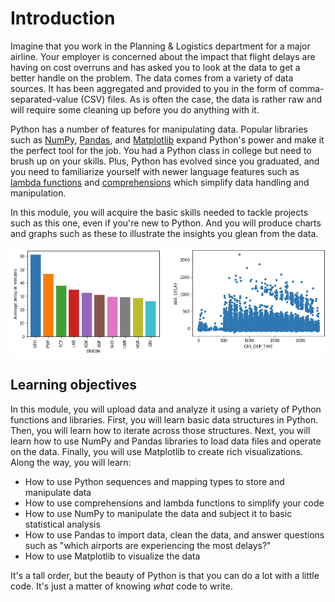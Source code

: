 # Introduction

Imagine that you work in the Planning & Logistics department for a major airline. Your employer is concerned about the impact that flight delays are having on cost overruns and has asked you to look at the data to get a better handle on the problem. The data comes from a variety of data sources. It has been aggregated and provided to you in the form of comma-separated-value (CSV) files. As is often the case, the data is rather raw and will require some cleaning up before you do anything with it. 

Python has a number of features for manipulating data. Popular libraries such as [NumPy](https://www.numpy.org/), [Pandas](https://pandas.pydata.org/), and [Matplotlib](https://matplotlib.org/) expand Python's power and make it the perfect tool for the job. You had a Python class in college but need to brush up on your skills. Plus, Python has evolved since you graduated, and you need to familiarize yourself with newer language features such as [lambda functions](https://www.w3schools.com/python/python_lambda.asp) and [comprehensions](https://medium.com/better-programming/list-comprehension-in-python-8895a785550b) which simplify data handling and manipulation.

In this module, you will acquire the basic skills needed to tackle projects such as this one, even if you're new to Python. And you will produce charts and graphs such as these to illustrate the insights you glean from the data. 

![](media/intro-charts.png)

## Learning objectives

In this module, you will upload data and analyze it using a variety of Python functions and libraries. First, you will learn basic data structures in Python. Then, you will learn how to iterate across those structures. Next, you will learn how to use NumPy and Pandas libraries to load data files and operate on the data. Finally, you will use Matplotlib to create rich visualizations. Along the way, you will learn:

- How to use Python sequences and mapping types to store and manipulate data
- How to use comprehensions and lambda functions to simplify your code
- How to use NumPy to manipulate the data and subject it to basic statistical analysis
- How to use Pandas to import data, clean the data, and answer questions such as "which airports are experiencing the most delays?"
- How to use Matplotlib to visualize the data

It's a tall order, but the beauty of Python is that you can do a lot with a little code. It's just a matter of knowing *what* code to write.